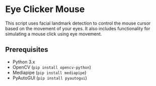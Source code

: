 # Eye Clicker Mouse

This script uses facial landmark detection to control the mouse cursor based on the movement of your eyes. It also includes functionality for simulating a mouse click using eye movement.

## Prerequisites

- Python 3.x
- OpenCV (`pip install opencv-python`)
- Mediapipe (`pip install mediapipe`)
- PyAutoGUI (`pip install pyautogui`)